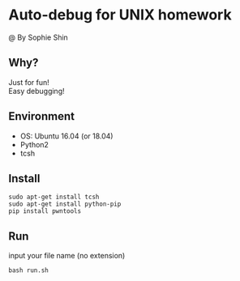 # Auto-debug for UNIX homework

@ By Sophie Shin

## Why?
Just for fun! <br>
Easy debugging!

## Environment
* OS: Ubuntu 16.04 (or 18.04)
* Python2
* tcsh

## Install
```shell
sudo apt-get install tcsh
sudo apt-get install python-pip
pip install pwntools
```

## Run
input your file name (no extension)
```shell
bash run.sh
```